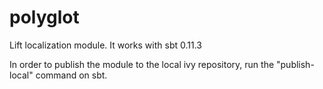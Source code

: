 polyglot
========

Lift localization module. It works with sbt 0.11.3

In order to publish the module to the local ivy repository, run the "publish-local" command on sbt.


